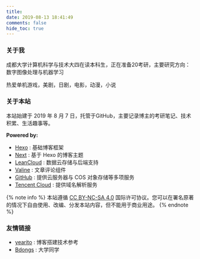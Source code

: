 ```yaml
---
title: 
date: 2019-08-13 18:41:49
comments: false
hide_toc: true
---
```


### 关于我

成都大学计算机科学与技术大四在读本科生，正在准备20考研，主要研究方向：数字图像处理与机器学习

热爱单机游戏，美剧，日剧，电影，动漫，小说

### 关于本站

本站始建于 2019 年 8 月 7 日，托管于GitHub，主要记录博主的考研笔记、技术积累、生活趣事等。

**Powered by:**
* [Hexo](https://hexo.io/zh-cn/) : 基础博客框架
* [Next](https://theme-next.iissnan.com) : 基于 Hexo 的博客主题
* [LeanCloud](https://leancloud.app) : 数据云存储与后端支持
* [Valine](https://valine.js.org) : 文章评论组件
* [GitHub](https://github.com) : 提供云服务器与 COS 对象存储等多项服务
* [Tencent Cloud](https://cloud.tencent.com) : 提供域名解析服务

{% note info %}
本站遵循 [CC BY-NC-SA 4.0](https://creativecommons.org/licenses/by-nc-sa/4.0/) 国际许可协议。您可以在署名原著的情况下自由使用、改编、分发本站内容，但不能用于商业用途。
{% endnote %}

### 友情链接
* [yearito](http://yearito.cn/posts/hexo-get-started.html) : 博客搭建技术参考
* [Bdongs](https://bdongs.com) : 大学同学